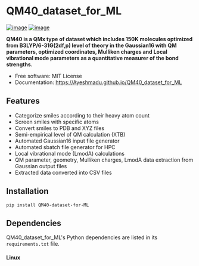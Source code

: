 # QM40_dataset_for_ML


[![image](https://img.shields.io/pypi/v/QM40_dataset_for_ML.svg)](https://pypi.python.org/pypi/QM40_dataset_for_ML)
[![image](https://img.shields.io/conda/vn/conda-forge/QM40_dataset_for_ML.svg)](https://anaconda.org/conda-forge/QM40_dataset_for_ML)


**QM40 is a QMx type of dataset which includes 150K molecules optimized from B3LYP/6-31G(2df,p) level of theory in the Gaussian16 with QM parameters, optimized coordinates, Mulliken charges and Local vibrational mode parameters as a quantitative measurer of the bond strengths.**


-   Free software: MIT License
-   Documentation: https://Ayeshmadu.github.io/QM40_dataset_for_ML
    

## Features

-   Categorize smiles according to their heavy atom count
-   Screen smiles with specific atoms
-   Convert smiles to PDB and XYZ files
-   Semi-empirical level of QM calculation (XTB)
-   Automated Gaussian16 input file generator
-   Automated sbatch file generator for HPC
-   Local vibrational mode (LmodA) calculations
-   QM parameter, geometry, Mulliken charges, LmodA data extraction from Gaussian output files
-   Extracted data converted into CSV files

## Installation
```
pip install QM40-dataset-for-ML
```
## Dependencies

QM40_dataset_for_ML's Python dependencies are listed in its `requirements.txt` file. 

#### Linux
